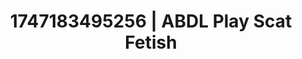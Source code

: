 ---
categories:
- Intimate reveal
- Mormon wife
- Afterglow vibes
- NSFW role reversal
- Erotic slow burn
image: /assets/images/1747183495256.jpg
layout: post
seo:
  description: Featured content with premium Scat Fetish, ABDL Play. HD images available.
  keywords: Scat Fetish, ABDL Play
  og_image: /assets/images/1747183495256.jpg
  schema_type: VisualArtwork
tags:
- ABDL Play
- Scat Fetish
- '#1747183495256'
title: 1747183495256 | ABDL Play Scat Fetish
---